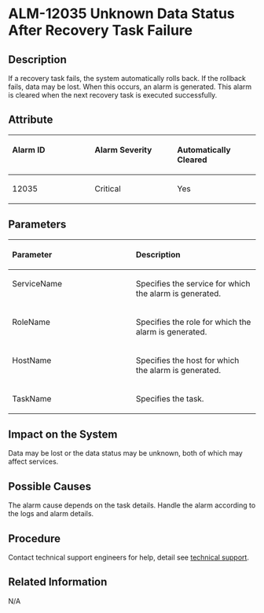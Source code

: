 # ALM-12035 Unknown Data Status After Recovery Task Failure<a name="EN-US_TOPIC_0125376054"></a>

## Description<a name="sa00398fd751c4b06bcc5ce580b941a12"></a>

If a recovery task fails, the system automatically rolls back. If the rollback fails, data may be lost. When this occurs, an alarm is generated. This alarm is cleared when the next recovery task is executed successfully.

## Attribute<a name="s7981bd31788044e48d405f4d44217a1d"></a>

<a name="t882bfffbdd1c496d9a59c54264c9fb83"></a>
<table><thead align="left"><tr id="ree922f78407b474fa15d7bb27fde0cd7"><th class="cellrowborder" valign="top" width="33.33333333333333%" id="mcps1.1.4.1.1"><p id="a49417dde673646b9b31c9df5aaabdf1b"><a name="a49417dde673646b9b31c9df5aaabdf1b"></a><a name="a49417dde673646b9b31c9df5aaabdf1b"></a><strong id="a0f534bcbea7c4f85857b4e660944c9cc"><a name="a0f534bcbea7c4f85857b4e660944c9cc"></a><a name="a0f534bcbea7c4f85857b4e660944c9cc"></a>Alarm ID</strong></p>
</th>
<th class="cellrowborder" valign="top" width="33.33333333333333%" id="mcps1.1.4.1.2"><p id="ab71b5243daa5444891f449d015434ef0"><a name="ab71b5243daa5444891f449d015434ef0"></a><a name="ab71b5243daa5444891f449d015434ef0"></a><strong id="a59ecd706f88d4dd182bad90b20a26d31"><a name="a59ecd706f88d4dd182bad90b20a26d31"></a><a name="a59ecd706f88d4dd182bad90b20a26d31"></a>Alarm Severity</strong></p>
</th>
<th class="cellrowborder" valign="top" width="33.33333333333333%" id="mcps1.1.4.1.3"><p id="en-us_topic_0035512809_p829466511461"><a name="en-us_topic_0035512809_p829466511461"></a><a name="en-us_topic_0035512809_p829466511461"></a><strong id="en-us_topic_0035512809_b754312911461"><a name="en-us_topic_0035512809_b754312911461"></a><a name="en-us_topic_0035512809_b754312911461"></a>Automatically Cleared</strong></p>
</th>
</tr>
</thead>
<tbody><tr id="r1b7ceee183e9413ebbedc2b8c6df3bb4"><td class="cellrowborder" valign="top" width="33.33333333333333%" headers="mcps1.1.4.1.1 "><p id="a67b0e74c803f461d9a7b234a19311641"><a name="a67b0e74c803f461d9a7b234a19311641"></a><a name="a67b0e74c803f461d9a7b234a19311641"></a>12035</p>
</td>
<td class="cellrowborder" valign="top" width="33.33333333333333%" headers="mcps1.1.4.1.2 "><p id="acbb2f39bae3242de9d309c095328b8de"><a name="acbb2f39bae3242de9d309c095328b8de"></a><a name="acbb2f39bae3242de9d309c095328b8de"></a>Critical</p>
</td>
<td class="cellrowborder" valign="top" width="33.33333333333333%" headers="mcps1.1.4.1.3 "><p id="ab02e95df7bff43fa91628dd8cd39e256"><a name="ab02e95df7bff43fa91628dd8cd39e256"></a><a name="ab02e95df7bff43fa91628dd8cd39e256"></a>Yes</p>
</td>
</tr>
</tbody>
</table>

## Parameters<a name="se665858007c147bd941f5f1da63a0b4b"></a>

<a name="t9df683d81c72438f998825c247c1354c"></a>
<table><thead align="left"><tr id="r2708269c45e04c3ba7fbcd546e3b0fc6"><th class="cellrowborder" valign="top" width="50%" id="mcps1.1.3.1.1"><p id="ac3ba6e4c6fa34fd6a8e5899a56afd2df"><a name="ac3ba6e4c6fa34fd6a8e5899a56afd2df"></a><a name="ac3ba6e4c6fa34fd6a8e5899a56afd2df"></a><strong id="a332deb4386274acab3a20485fa866d91"><a name="a332deb4386274acab3a20485fa866d91"></a><a name="a332deb4386274acab3a20485fa866d91"></a>Parameter</strong></p>
</th>
<th class="cellrowborder" valign="top" width="50%" id="mcps1.1.3.1.2"><p id="a37cb5fe6fde54a43ab54fe3bae40efff"><a name="a37cb5fe6fde54a43ab54fe3bae40efff"></a><a name="a37cb5fe6fde54a43ab54fe3bae40efff"></a><strong id="a60c90f6a05744d2ca316b885b0fdd00e"><a name="a60c90f6a05744d2ca316b885b0fdd00e"></a><a name="a60c90f6a05744d2ca316b885b0fdd00e"></a>Description</strong></p>
</th>
</tr>
</thead>
<tbody><tr id="rbbad4af095d74c32bb416e90ccc00935"><td class="cellrowborder" valign="top" width="50%" headers="mcps1.1.3.1.1 "><p id="ab1c637c099ff43f09c4793bce0e7da85"><a name="ab1c637c099ff43f09c4793bce0e7da85"></a><a name="ab1c637c099ff43f09c4793bce0e7da85"></a>ServiceName</p>
</td>
<td class="cellrowborder" valign="top" width="50%" headers="mcps1.1.3.1.2 "><p id="aef105938f70d4cbc86ef78800b9375de"><a name="aef105938f70d4cbc86ef78800b9375de"></a><a name="aef105938f70d4cbc86ef78800b9375de"></a>Specifies the service for which the alarm is generated.</p>
</td>
</tr>
<tr id="rb23e99b11fe84ffe978a1cae780236f5"><td class="cellrowborder" valign="top" width="50%" headers="mcps1.1.3.1.1 "><p id="aed7c3ec501f84cb49146d799719fa399"><a name="aed7c3ec501f84cb49146d799719fa399"></a><a name="aed7c3ec501f84cb49146d799719fa399"></a>RoleName</p>
</td>
<td class="cellrowborder" valign="top" width="50%" headers="mcps1.1.3.1.2 "><p id="a1f0c7ea64aae45c8a11f9ed3dfd3862c"><a name="a1f0c7ea64aae45c8a11f9ed3dfd3862c"></a><a name="a1f0c7ea64aae45c8a11f9ed3dfd3862c"></a>Specifies the role for which the alarm is generated.</p>
</td>
</tr>
<tr id="rf4c087ae8cef41e5aa19131ce1184339"><td class="cellrowborder" valign="top" width="50%" headers="mcps1.1.3.1.1 "><p id="a065e1d6e981e4df48853e9afa071787f"><a name="a065e1d6e981e4df48853e9afa071787f"></a><a name="a065e1d6e981e4df48853e9afa071787f"></a>HostName</p>
</td>
<td class="cellrowborder" valign="top" width="50%" headers="mcps1.1.3.1.2 "><p id="a2f04f9bce24640e2a8a43c32b06015f2"><a name="a2f04f9bce24640e2a8a43c32b06015f2"></a><a name="a2f04f9bce24640e2a8a43c32b06015f2"></a>Specifies the host for which the alarm is generated.</p>
</td>
</tr>
<tr id="ra45ad8686a0d41bba2607991a1c56426"><td class="cellrowborder" valign="top" width="50%" headers="mcps1.1.3.1.1 "><p id="a75eae777435a4c4f80a6129bf8d2cd5e"><a name="a75eae777435a4c4f80a6129bf8d2cd5e"></a><a name="a75eae777435a4c4f80a6129bf8d2cd5e"></a>TaskName</p>
</td>
<td class="cellrowborder" valign="top" width="50%" headers="mcps1.1.3.1.2 "><p id="en-us_topic_0035512809_p829733711461"><a name="en-us_topic_0035512809_p829733711461"></a><a name="en-us_topic_0035512809_p829733711461"></a>Specifies the task.</p>
</td>
</tr>
</tbody>
</table>

## Impact on the System<a name="s1b3e4f1828ad46b1b2c67927c73226e5"></a>

Data may be lost or the data status may be unknown, both of which may affect services.

## Possible Causes<a name="se450ceeb1cde41d39f91abfa5f5f7c5e"></a>

The alarm cause depends on the task details. Handle the alarm according to the logs and alarm details.

## Procedure<a name="sbd627995cd2e4a5e8a98445c95e8a3d6"></a>

Contact technical support engineers for help, detail see  [technical support](https://docs.otc.t-systems.com/en-us/public/learnmore.html).

## Related Information<a name="sf972df0225f84ee49aa6e2bbf7b46fed"></a>

N/A

